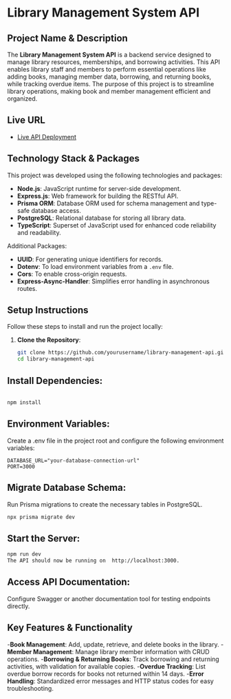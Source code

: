 # Library Management System API

## Project Name & Description
The **Library Management System API** is a backend service designed to manage library resources, memberships, and borrowing activities. This API enables library staff and members to perform essential operations like adding books, managing member data, borrowing, and returning books, while tracking overdue items. The purpose of this project is to streamline library operations, making book and member management efficient and organized.

## Live URL
- [Live API Deployment](library-management-system-gilt-eta.vercel.app) 

## Technology Stack & Packages
This project was developed using the following technologies and packages:

- **Node.js**: JavaScript runtime for server-side development.
- **Express.js**: Web framework for building the RESTful API.
- **Prisma ORM**: Database ORM used for schema management and type-safe database access.
- **PostgreSQL**: Relational database for storing all library data.
- **TypeScript**: Superset of JavaScript used for enhanced code reliability and readability.

Additional Packages:
- **UUID**: For generating unique identifiers for records.
- **Dotenv**: To load environment variables from a `.env` file.
- **Cors**: To enable cross-origin requests.
- **Express-Async-Handler**: Simplifies error handling in asynchronous routes.

## Setup Instructions
Follow these steps to install and run the project locally:

1. **Clone the Repository**:
   ```bash
   git clone https://github.com/yourusername/library-management-api.git
   cd library-management-api
   ```

## Install Dependencies:

```bash

npm install
```
## Environment Variables:

Create a .env file in the project root and configure the following environment variables:
```
DATABASE_URL="your-database-connection-url"
PORT=3000
```
## Migrate Database Schema:

Run Prisma migrations to create the necessary tables in PostgreSQL.

```bash
npx prisma migrate dev
```
## Start the Server:

```bash
npm run dev
The API should now be running on  http://localhost:3000.
```
## Access API Documentation:

 Configure Swagger or another documentation tool for testing endpoints directly.

## Key Features & Functionality

-**Book Management**: Add, update, retrieve, and delete books in the library.
-**Member Management**: Manage library member information with CRUD operations.
-**Borrowing & Returning Books**: Track borrowing and returning activities, with validation for available copies.
-**Overdue Tracking**: List overdue borrow records for books not returned within 14 days.
-**Error Handling**: Standardized error messages and HTTP status codes for easy troubleshooting.




